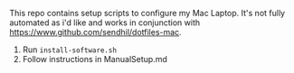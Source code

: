 This repo contains setup scripts to configure my Mac Laptop. It's not fully automated as i'd like and works in conjunction with https://www.github.com/sendhil/dotfiles-mac.

1. Run `install-software.sh`
2. Follow instructions in ManualSetup.md

